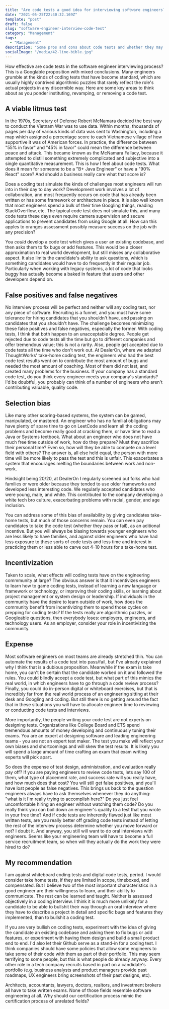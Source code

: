 ```yaml
---
title: "Are code tests a good idea for interviewing software engineers?"
date: "2021-05-25T22:40:32.169Z"
template: "post"
draft: false
slug: "software-engineer-interview-code-test"
category: "Management"
tags:
  - "Management"
description: "Some pros and cons about code tests and whether they may be a good fit for your team's recruiting process."
socialImage: "/media/42-line-bible.jpg"
---
```


How effective are code tests in the software engineer interviewing process? This is a Googlable proposition with mixed conclusions. Many engineers grumble at the kinds of coding tests that have become standard, which are usually highly contrived algorithmic puzzles that rarely reflect the role's actual projects in any discernible way. Here are some key areas to think about as you ponder instituting, revamping, or removing a code test.

## A viable litmus test
In the 1970s, Secretary of Defense Robert McNamara decided the best way to conduct the Vietnam War was to use data. Within months, thousands of pages per day of various kinds of data was sent to Washington, including a map which assigned a percentage score to each Vietnamese village of how supportive it was of American forces. In practice, the difference between "55% in favor" and "45% in favor" could mean the difference between peace and attack. This became known as the McNamara Fallacy, because it attempted to distill something extremely complicated and subjective into a single quantitative measurement. This is how I feel about code tests. What does it mean for someone to be a "B+ Java Engineer" or have a "90% React" score? And should a business really care what that score is?

Does a coding test simulate the kinds of challenges most engineers will run into in their day to day work? Development work involves a lot of collaboration, and most frequently occurs on code that has already been written or has some framework or architecture in place. It is also well known that most engineers spend a bulk of their time Googling things, reading StackOverflow, etc. The typical code test does not simulate this, and many code tests these days even require camera supervision and secure applications to prevent candidates from using Google at all. How can this apples to oranges assessment possibly measure success on the job with any precision?

 You _could_ develop a code test which gives a user an existing codebase, and then asks them to fix bugs or add features. This would be a closer approximation to real world development, but still misses any collaborative aspect. It also limits the candidate's ability to ask questions, which is something candidates would have to do frequently in their regular job. Particularly when working with legacy systems, a lot of code that looks buggy has actually become a baked in feature that users and other developers depend on.

## False positives and false negatives
No interview process will be perfect and neither will any coding test, nor any piece of software. Recruiting is a funnel, and you must have some tolerance for hiring candidates that you shouldn't have, and passing on candidates that you shouldn't have. The challenge becomes minimizing these false positives and false negatives, especially the former. With coding tests, I think that both happen to an unacceptable degree. People get rejected due to code tests all the time but go to different companies and offer tremendous value; this is not a rarity. Also, people get accepted due to code tests all the time who don't work out. At DealerOn, where we adapted ThoughtWorks' take-home coding test, the engineers who had the best code test results went on to contribute the most amount of bugs and needed the most amount of coaching. Most of them did not last, and created many problems for the business. If your company has a standard code test, do you think every engineer meets your company's standards? I'd be doubtful, you probably can think of a number of engineers who aren't contributing valuable, quality code.

## Selection bias
Like many other scoring-based systems, the system can be gamed, manipulated, or mastered. An engineer who has no familial obligations may have plenty of spare time to go on LeetCode and learn all the coding problems and become really good at cracking them, or have time to read a Java or Systems textbook. What about an engineer who does not have much free time outside of work, how do they prepare? Must they sacrifice their personal time? Even so, how will they be able to compete on a level field with others? The answer is, all else held equal, the person with more time will be more likely to pass the test and this is unfair. This exacerbates a system that encourages melting the boundaries between work and non-work.

Hindsight being 20/20, at DealerOn I regularly screened out folks who had families or were older because they tended to use older frameworks and developed less interesting code. We regularly accepted candidates who were young, male, and white. This contributed to the company developing a white tech bro culture, exacerbating problems with racial, gender, and age inclusion.

You can address some of this bias of availability by giving candidates take-home tests, but much of those concerns remain. You can even pay candidates to take the code test (whether they pass or fail), as an aditional incentive. But you will always be biasing towards younger engineers who are less likely to have families, and against older engineers who have had less exposure to these sorts of code tests and less time and interest in practicing them or less able to carve out 4-10 hours for a take-home test.

## Incentivization
Taken to scale, what effects will coding tests have on the engineering commmunity at large? The obvious answer is that it incentivizes engineers to learn how to game coding tests, instead of learning a new language or framework or technology, or improving their coding skills, or learning about project management or system design or leadership. If individuals in the community have the desire to learn outside of work, how does the community benefit from incentivizing them to spend those cycles on prepping for coding tests? If the tests really are algorithmic puzzles, or Googleable questions, then everybody loses: employers, engineers, and technology users. As an employer, consider your role in incentivizing the community.

## Expense
Most software engineers on most teams are already stretched thin. You can automate the results of a code test into pass/fail, but I've already explained why I think that is a dubious proposition. Meanwhile if the exam is take home, you can't be certain that the candidate worked on it and followed the rules. You could blindly accept a code test, but what part of this mimics the real world, in which engineers have to go through a code review process? Finally, you could do in-person digital or whiteboard exercises, but that is incredibly far from the real world process of an engineering sitting at their desk and Googling and coding. But still there is no getting around the fact that in these situations you will have to allocate engineer time to reviewing or conducting code tests and interviews. 

More importantly, the people writing your code test are not experts on designing tests. Organizations like College Board and ETS spend tremendous amounts of money developing and continuously tuning their exams. You are an expert at designing software and leading engineering teams - you are not an expert test maker. The test you make will reflect your own biases and shortcomings and will skew the test results. It is likely you will spend a large amount of time crafting an exam that exam writing experts will pick apart.

So does the expense of test design, administration, and evaluation really pay off? If you are paying engineers to review code tests, lets say 100 of them, what type of placement rate, and success rate will you really have, and how much does that cost? You will still get false positives, and you'll have lost people as false negatives. This brings us back to the question engineers always have to ask themselves whenever they do anything: "what is it I'm really trying to accomplish here?" Do you just feel uncomfortable hiring an engineer without watching them code? Do you really think you can boil down an engineer's quality to a test that you wrote in your free time? And if code tests are inherently flawed just like most  written tests, are you really better off grading code tests instead of letting the rest of the interview process determine whether you move forward or not? I doubt it. And anyway, you still will want to do oral interviews with engineers. Seems like your engineering team will have to become a full service recruitment team, so when will they actually do the work they were hired to do?

## My recommendation
I am against whiteboard coding tests and digital code tests, period. I would consider take home tests, if they are limited in scope, timeboxed, and compensated. But I believe two of the most important characteristics in a good engineer are their willingness to learn, and their ability to communicate. The rest can be learned and taught. Neither is assessed objectively in a coding interview. I think it is much more unlikely for a candidate to be able to bullshit their way through an oral interview where they have to describe a project in detail and specific bugs and features they implemented, than to bullshit a coding test.

If you are very bullish on coding tests, experiment with the idea of giving the candidate an existing codebase and asking them to fix bugs or add features, or experiment with having them design and build a small product end to end. I'd also let their Github serve as a stand-in for a coding test. I think companies should have some policies that allow some engineers to take some of their code with them as part of their portfolio. This may seem terrifying to some people, but this is what people do already anyway. Every other role in a tech company recruits based in part on a candidate's portfolio (e.g. business analysts and product managers provide past roadmaps, UX engineers bring screenshots of their past designs, etc).

Architects, accountants, lawyers, doctors, realtors, and investment brokers all have to take written exams. None of those fields resemble software engineering at all. Why should our certification process mimic the certification process of unrelated fields?